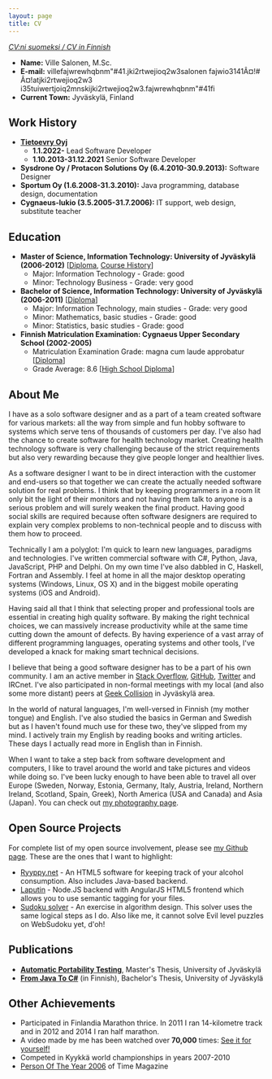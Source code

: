 ```yaml
---
layout: page
title: CV
---
```


<i><a href="/cv-suomeksi/">CV:ni suomeksi / CV in Finnish</a></i>

  * **Name:** Ville Salonen, M.Sc.
  * **E-mail:** ville<span class="none">fajwrewhqbnm"#41</span>.<span class="none">jki2rtwejioq2w3</span>salonen <span class="none">fajwio3141Â¤!# Â¤!</span>at<span class="none">jki2rtwejioq2w3</span> i<span class="none">35tuiwertjoiq2mns</span>ki<span class="none">jki2rtwejioq2w3</span>.<span class="none">fajwrewhqbnm"#41</span>fi
  * **Current Town:** Jyväskylä, Finland

## Work History

  * <strong>[Tietoevry Oyj](https://www.tietoevry.com)</strong>
    *  <strong>1.1.2022-</strong> Lead Software Developer
    *  <strong>1.10.2013-31.12.2021</strong> Senior Software Developer
  * <strong>Sysdrone Oy / Protacon Solutions Oy (6.4.2010-30.9.2013):</strong> Software Designer
  * <strong>Sportum Oy (1.6.2008-31.3.2010):</strong> Java programming, database design, documentation
  * <strong>Cygnaeus-lukio (3.5.2005-31.7.2006):</strong> IT support, web design, substitute teacher

## Education

  * <strong>Master of Science, Information Technology: University of Jyväskylä (2006-2012)</strong> [[Diploma](/assets/masters_diploma.jpg), [Course History](/assets/transcript.html)]
    * Major: Information Technology - Grade: good
    * Minor: Technology Business - Grade: very good
  * <strong>Bachelor of Science, Information Technology: University of Jyväskylä (2006-2011)</strong> [[Diploma](/assets/luk-tutkinto.jpg)]
    * Major: Information Technology, main studies - Grade: very good
    * Minor: Mathematics, basic studies - Grade: good
    * Minor: Statistics, basic studies - Grade: good
  * <strong>Finnish Matriculation Examination: Cygnaeus Upper Secondary School (2002-2005)</strong>
    * Matriculation Examination Grade: magna cum laude approbatur [[Diploma](/assets/ylioppilastodistus.jpg)]
    * Grade Average: 8.6 [[High School Diploma](/assets/lukiotodistus.jpg)]

## About Me

I have as a solo software designer and as a part of a team created software for various markets: all the way from simple and fun hobby software to systems which serve tens of thousands of customers per day. I've also had the chance to create software for health technology market. Creating health technology software is very challenging because of the strict requirements but also very rewarding because they give people longer and healthier lives.

As a software designer I want to be in direct interaction with the customer and end-users so that together we can create the actually needed software solution for real problems. I think that by keeping programmers in a room lit only bit the light of their monitors and not having them talk to anyone is a serious problem and will surely weaken the final product. Having good social skills are required because often software designers are required to explain very complex problems to non-technical people and to discuss with them how to proceed.

Technically I am a polyglot: I'm quick to learn new languages, paradigms and technologies. I've written commercial software with C#, Python, Java, JavaScript, PHP and Delphi. On my own time I've also dabbled in C, Haskell, Fortran and Assembly. I feel at home in all the major desktop operating systems (Windows, Linux, OS X) and in the biggest mobile operating systems (iOS and Android).

Having said all that I think that selecting proper and professional tools are essential in creating high quality software. By making the right technical choices, we can massively increase productivity while at the same time cutting down the amount of defects. By having experience of a vast array of different programming languages, operating systems and other tools, I've developed a knack for making smart technical decisions.

I believe that being a good software designer has to be a part of his own community. I am an active member in [Stack Overflow](http://stackoverflow.com/users/27736/ville-salonen), [GitHub](https://github.com/VilleSalonen), [Twitter](http://twitter.com/VilleSalonenFi) and IRCnet. I've also participated in non-formal meetings with my local (and also some more distant) peers at [Geek Collision](http://www.geekcollision.org/) in Jyväskylä area.

In the world of natural languages, I'm well-versed in Finnish (my mother tongue) and English. I've also studied the basics in German and Swedish but as I haven't found much use for these two, they've slipped from my mind. I actively train my English by reading books and writing articles. These days I actually read more in English than in Finnish.

When I want to take a step back from software development and computers, I like to travel around the world and take pictures and videos while doing so. I've been lucky enough to have been able to travel all over Europe (Sweden, Norway, Estonia, Germany, Italy, Austria, Ireland, Northern Ireland, Scotland, Spain, Greek), North America (USA and Canada) and Asia (Japan). You can check out [my photography page](http://villesalonen.fi/photography/).

## Open Source Projects

For complete list of my open source involvement, please see [my Github page](https://github.com/VilleSalonen). These are the ones that I want to highlight:

  * [Ryyppy.net](https://github.com/ryyppy-net/ryyppy.net) - An HTML5 software for keeping track of your alcohol consumption. Also includes Java-based backend.
  * [Laputin](https://github.com/VilleSalonen/laputin) - Node.JS backend with AngularJS HTML5 frontend which allows you to use semantic tagging for your files.
  * [Sudoku solver](https://github.com/VilleSalonen/sudoku-solver-bit-arithmetic) - An exercise in algorithm design. This solver uses the same logical steps as I do. Also like me, it cannot solve Evil level puzzles on WebSudoku yet, d'oh!

## Publications
  * <a href="/2012/10/17/automatic-portability-testing/" title="Automatic Portability Testing"><strong>Automatic Portability Testing</strong></a>, Master's Thesis, University of Jyväskylä
  * <a href="/2011/03/21/javasta-c-sharpiin/"><strong>From Java To C#</strong></a> (in Finnish), Bachelor's Thesis, University of Jyväskylä

## Other Achievements
  * Participated in Finlandia Marathon thrice. In 2011 I ran 14-kilometre track and in 2012 and 2014 I ran half marathon.
  * A video made by me has been watched over <strong>70,000</strong> times: <a href="http://www.youtube.com/watch?v=wI1nxHOmZJY">See it for yourself!</a>
  * Competed in Kyykkä world championships in years 2007-2010
  * [Person Of The Year 2006](http://www.time.com/time/magazine/article/0,9171,1569514,00.html) of Time Magazine
